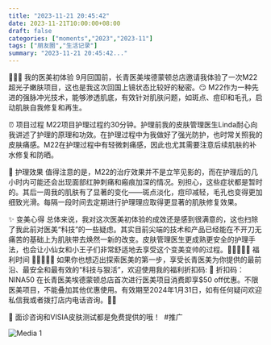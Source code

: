 ```yaml
---
title: "2023-11-21 20:45:42"
date: 2023-11-21T10:00:00+08:00
draft: false
categories: ["moments","2023","2023-11"]
tags: ["朋友圈","生活记录"]
summary: "2023-11-21 20:45:42..."
---
```


💆🏻‍♀️ 我的医美初体验
9月回国前，长青医美埃德蒙顿总店邀请我体验了一次M22超光子嫩肤项目，这也是我这次回国上镜状态比较好的秘密。😏 M22作为一种先进的强脉冲光技术，能够渗透肌底，有效针对肌肤问题，如斑点、痘印和毛孔，启动肌肤自我修复和再生。

⏰️ 项目过程
M22项目护理过程约30分钟。护理前我的皮肤管理医生Linda耐心向我讲述了护理的原理和功效。在护理过程中为我做好了强光防护，也时常关照我的皮肤痛感。M22在护理过程中有轻微刺痛感，因此也尤其需要注意后续肌肤的补水修复和防晒。

🫧 护理效果
值得注意的是，M22的治疗效果并不是立竿见影的，而在护理后的几小时内可能还会出现面部红肿刺痛和瘢痕加深的情况。别担心，这些症状都是暂时的。其后一周我的肌肤有了显著的变化——斑点淡化，痘印减轻，毛孔也变得更加细致光滑。每隔一段时间去定期进行护理理应取得更显著的肌肤修复效果。

✨ 变美心得
总体来说，我对这次医美初体验的成效还是感到很满意的，这也扫除了我此前对医美“科技”的一些疑虑。其实目前尖端的技术和产品已经能在不开刀无痛苦的基础上为肌肤带去焕然一新的改变。皮肤管理医生更成熟更安全的护理手法，也会让小仙女和小王子们非常舒适地去享受这个变美变帅的过程。
​​
💯💯💯💯💯 福利时间 💯💯💯💯💯
如果你也想迈出探索医美的第一步，享受长青医美为你提供的最前沿、最安全和最有效的“科技与狠活”，欢迎使用我的福利折扣码:
🎫 折扣码：NINA50
在长青医美埃德蒙顿总店首次进行医美项目消费即享$50 off优惠。不限医美项目，不能叠加其他优惠使用。有效期至2024年1月31日，如有任何疑问欢迎私信我或者拨打店内电话咨询。📩📲

🔬 面诊咨询和VISIA皮肤测试都是免费提供的哦！
​
​#推广

![Media 1](/Moments/photos/2023-11-21/202311212045420.jpg)

